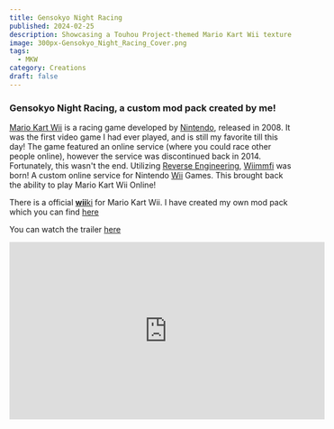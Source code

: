 ```yaml
---
title: Gensokyo Night Racing
published: 2024-02-25
description: Showcasing a Touhou Project-themed Mario Kart Wii texture pack I created
image: 300px-Gensokyo_Night_Racing_Cover.png
tags:
  - MKW
category: Creations
draft: false
---
```


### Gensokyo Night Racing, a custom mod pack created by me!

[Mario Kart Wii](https://en.wikipedia.org/wiki/Mario_Kart_Wii) is a racing game developed by [Nintendo](https://en.wikipedia.org/wiki/Nintendo), released in 2008.
It was the first video game I had ever played, and is still my favorite till this day! The game featured an online service (where you could race other people online), however the service was discontinued back in 2014.
Fortunately, this wasn't the end. Utilizing [Reverse Engineering](https://en.wikipedia.org/wiki/Reverse_engineering), [Wiimmfi](https://wiimmfi.de) was born! A custom online service for Nintendo [Wii](https://en.wikipedia.org/wiki/Wii) Games. This brought back the ability to play Mario Kart Wii Online!

There is a official [**wii**ki](https://wiki.tockdom.com) for Mario Kart Wii. I have created my own mod pack which you can find [here](https://wiki.tockdom.com/wiki/Gensokyo_Night_Racing)

You can watch the trailer [here](https://www.youtube.com/watch?v=sQYpIqY36ts)

<iframe width="560" height="315" src="https://www.youtube-nocookie.com/embed/sQYpIqY36ts?si=mPWsOrKtZ9h-CsMm" title="YouTube video player" frameborder="0" allow="accelerometer; autoplay; clipboard-write; encrypted-media; gyroscope; picture-in-picture; web-share" referrerpolicy="strict-origin-when-cross-origin" allowfullscreen></iframe>
